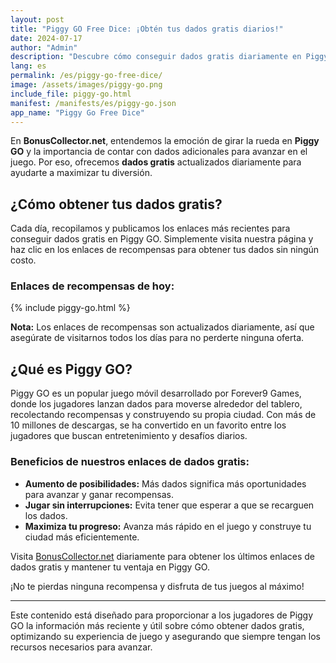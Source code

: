 ```yaml
---
layout: post
title: "Piggy GO Free Dice: ¡Obtén tus dados gratis diarios!"
date: 2024-07-17
author: "Admin"
description: "Descubre cómo conseguir dados gratis diariamente en Piggy GO y mejora tu experiencia de juego con nuestras actualizaciones diarias."
lang: es
permalink: /es/piggy-go-free-dice/
image: /assets/images/piggy-go.png
include_file: piggy-go.html
manifest: /manifests/es/piggy-go.json
app_name: "Piggy Go Free Dice"
---
```


En **BonusCollector.net**, entendemos la emoción de girar la rueda en **Piggy GO** y la importancia de contar con dados adicionales para avanzar en el juego. Por eso, ofrecemos **dados gratis** actualizados diariamente para ayudarte a maximizar tu diversión.

## ¿Cómo obtener tus dados gratis?

Cada día, recopilamos y publicamos los enlaces más recientes para conseguir dados gratis en Piggy GO. Simplemente visita nuestra página y haz clic en los enlaces de recompensas para obtener tus dados sin ningún costo.

### Enlaces de recompensas de hoy:
{% include piggy-go.html %}

**Nota:** Los enlaces de recompensas son actualizados diariamente, así que asegúrate de visitarnos todos los días para no perderte ninguna oferta.

## ¿Qué es Piggy GO?

Piggy GO es un popular juego móvil desarrollado por Forever9 Games, donde los jugadores lanzan dados para moverse alrededor del tablero, recolectando recompensas y construyendo su propia ciudad. Con más de 10 millones de descargas, se ha convertido en un favorito entre los jugadores que buscan entretenimiento y desafíos diarios.

### Beneficios de nuestros enlaces de dados gratis:
- **Aumento de posibilidades:** Más dados significa más oportunidades para avanzar y ganar recompensas.
- **Jugar sin interrupciones:** Evita tener que esperar a que se recarguen los dados.
- **Maximiza tu progreso:** Avanza más rápido en el juego y construye tu ciudad más eficientemente.

Visita [BonusCollector.net](https://bonuscollector.net/es/) diariamente para obtener los últimos enlaces de dados gratis y mantener tu ventaja en Piggy GO.

¡No te pierdas ninguna recompensa y disfruta de tus juegos al máximo!

---

Este contenido está diseñado para proporcionar a los jugadores de Piggy GO la información más reciente y útil sobre cómo obtener dados gratis, optimizando su experiencia de juego y asegurando que siempre tengan los recursos necesarios para avanzar.